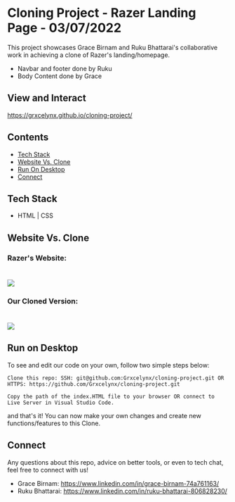 # Cloning Project - Razer Landing Page - 03/07/2022

This project showcases Grace Birnam and Ruku Bhattarai's collaborative work in achieving a clone of Razer's landing/homepage.
* Navbar and footer done by Ruku 
* Body Content done by Grace 
## View and Interact
https://grxcelynx.github.io/cloning-project/
## Contents 
* [Tech Stack](#stack)
* [Website Vs. Clone](#app)
* [Run On Desktop](#run)
* [Connect](#connect)

## <a name="stack" ></a>Tech Stack
* HTML | CSS 

## <a name="app"></a>Website Vs. Clone
### Razer's Website:

# <img src="https://github.com/Grxcelynx/cloning-project/blob/main/img/website.gif">

### Our Cloned Version:

# <img src="https://github.com/Grxcelynx/cloning-project/blob/main/img/clone.gif">


## <a name="run"></a> Run on Desktop

To see and edit our code on your own, follow two simple steps below: 

```
Clone this repo: SSH: git@github.com:Grxcelynx/cloning-project.git OR HTTPS: https://github.com/Grxcelynx/cloning-project.git
```
```
Copy the path of the index.HTML file to your browser OR connect to Live Server in Visual Studio Code.
```
and that's it! You can now make your own changes and create new functions/features to this Clone. 



## <a name="connect"></a>Connect
Any questions about this repo, advice on better tools, or even to tech chat, feel free to connect with us! 
* Grace Birnam:
https://www.linkedin.com/in/grace-birnam-74a761163/
* Ruku Bhattarai:
https://www.linkedin.com/in/ruku-bhattarai-806828230/

